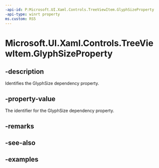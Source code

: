 ```yaml
---
-api-id: P:Microsoft.UI.Xaml.Controls.TreeViewItem.GlyphSizeProperty
-api-type: winrt property
ms.custom: RS5
---
```

<!-- Property syntax.
public DependencyProperty GlyphSizeProperty { get; }
-->

# Microsoft.UI.Xaml.Controls.TreeViewItem.GlyphSizeProperty


## -description

Identifies the GlyphSize dependency property.


## -property-value

The identifier for the GlyphSize dependency property.


## -remarks


## -see-also


## -examples


